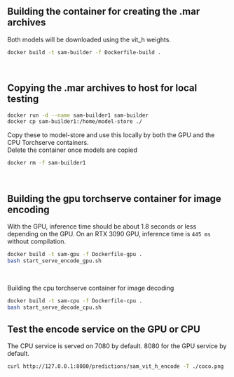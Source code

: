 ## Building the container for creating the .mar archives
Both models will be downloaded using the vit_h weights.
```bash
docker build -t sam-builder -f Dockerfile-build .
```

<br>

## Copying the .mar archives to host for local testing
```bash
docker run -d --name sam-builder1 sam-builder
docker cp sam-builder1:/home/model-store ./
```
Copy these to model-store and use this locally by both the GPU and the CPU Torchserve containers. <br>
Delete the container once models are copied

```bash
docker rm -f sam-builder1
```

<br>

## Building the gpu torchserve container for image encoding
With the GPU, inference time should be about 1.8 seconds or less depending on the GPU. On an RTX 3090 GPU, inference time is `445 ms` without compilation.
```bash
docker build -t sam-gpu -f Dockerfile-gpu .
bash start_serve_encode_gpu.sh
```

<br>

Building the cpu torchserve container for image decoding
```bash
docker build -t sam-cpu -f Dockerfile-cpu .
bash start_serve_decode_cpu.sh
```

## Test the encode service on the GPU or CPU
The CPU service is served on 7080 by default. 8080 for the GPU service by default.
```bash
curl http://127.0.0.1:8080/predictions/sam_vit_h_encode -T ./coco.png
```